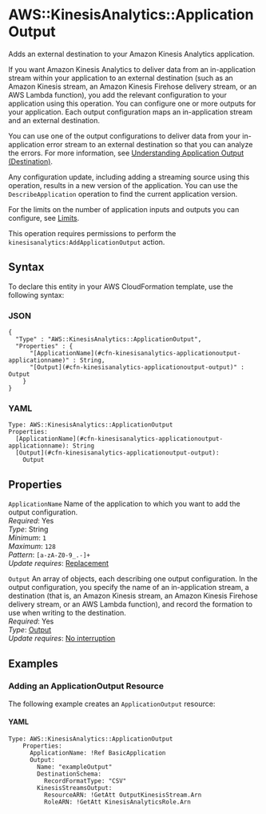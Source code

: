 # AWS::KinesisAnalytics::ApplicationOutput<a name="aws-resource-kinesisanalytics-applicationoutput"></a>

Adds an external destination to your Amazon Kinesis Analytics application\.

If you want Amazon Kinesis Analytics to deliver data from an in\-application stream within your application to an external destination \(such as an Amazon Kinesis stream, an Amazon Kinesis Firehose delivery stream, or an AWS Lambda function\), you add the relevant configuration to your application using this operation\. You can configure one or more outputs for your application\. Each output configuration maps an in\-application stream and an external destination\.

 You can use one of the output configurations to deliver data from your in\-application error stream to an external destination so that you can analyze the errors\. For more information, see [Understanding Application Output \(Destination\)](https://docs.aws.amazon.com/kinesisanalytics/latest/dev/how-it-works-output.html)\. 

 Any configuration update, including adding a streaming source using this operation, results in a new version of the application\. You can use the `DescribeApplication` operation to find the current application version\.

For the limits on the number of application inputs and outputs you can configure, see [Limits](https://docs.aws.amazon.com/kinesisanalytics/latest/dev/limits.html)\.

This operation requires permissions to perform the `kinesisanalytics:AddApplicationOutput` action\.

## Syntax<a name="aws-resource-kinesisanalytics-applicationoutput-syntax"></a>

To declare this entity in your AWS CloudFormation template, use the following syntax:

### JSON<a name="aws-resource-kinesisanalytics-applicationoutput-syntax.json"></a>

```
{
  "Type" : "AWS::KinesisAnalytics::ApplicationOutput",
  "Properties" : {
      "[ApplicationName](#cfn-kinesisanalytics-applicationoutput-applicationname)" : String,
      "[Output](#cfn-kinesisanalytics-applicationoutput-output)" : Output
    }
}
```

### YAML<a name="aws-resource-kinesisanalytics-applicationoutput-syntax.yaml"></a>

```
Type: AWS::KinesisAnalytics::ApplicationOutput
Properties: 
  [ApplicationName](#cfn-kinesisanalytics-applicationoutput-applicationname): String
  [Output](#cfn-kinesisanalytics-applicationoutput-output): 
    Output
```

## Properties<a name="aws-resource-kinesisanalytics-applicationoutput-properties"></a>

`ApplicationName`  <a name="cfn-kinesisanalytics-applicationoutput-applicationname"></a>
Name of the application to which you want to add the output configuration\.  
*Required*: Yes  
*Type*: String  
*Minimum*: `1`  
*Maximum*: `128`  
*Pattern*: `[a-zA-Z0-9_.-]+`  
*Update requires*: [Replacement](https://docs.aws.amazon.com/AWSCloudFormation/latest/UserGuide/using-cfn-updating-stacks-update-behaviors.html#update-replacement)

`Output`  <a name="cfn-kinesisanalytics-applicationoutput-output"></a>
An array of objects, each describing one output configuration\. In the output configuration, you specify the name of an in\-application stream, a destination \(that is, an Amazon Kinesis stream, an Amazon Kinesis Firehose delivery stream, or an AWS Lambda function\), and record the formation to use when writing to the destination\.  
*Required*: Yes  
*Type*: [Output](aws-properties-kinesisanalytics-applicationoutput-output.md)  
*Update requires*: [No interruption](https://docs.aws.amazon.com/AWSCloudFormation/latest/UserGuide/using-cfn-updating-stacks-update-behaviors.html#update-no-interrupt)

## Examples<a name="aws-resource-kinesisanalytics-applicationoutput--examples"></a>

### Adding an ApplicationOutput Resource<a name="aws-resource-kinesisanalytics-applicationoutput--examples--Adding_an_ApplicationOutput_Resource"></a>

The following example creates an `ApplicationOutput` resource: 

#### YAML<a name="aws-resource-kinesisanalytics-applicationoutput--examples--Adding_an_ApplicationOutput_Resource--yaml"></a>

```
Type: AWS::KinesisAnalytics::ApplicationOutput
    Properties:
      ApplicationName: !Ref BasicApplication
      Output:
        Name: "exampleOutput"
        DestinationSchema:
          RecordFormatType: "CSV"
        KinesisStreamsOutput:
          ResourceARN: !GetAtt OutputKinesisStream.Arn
          RoleARN: !GetAtt KinesisAnalyticsRole.Arn
```